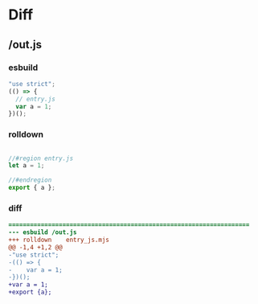 # Diff
## /out.js
### esbuild
```js
"use strict";
(() => {
  // entry.js
  var a = 1;
})();
```
### rolldown
```js

//#region entry.js
let a = 1;

//#endregion
export { a };

```
### diff
```diff
===================================================================
--- esbuild	/out.js
+++ rolldown	entry_js.mjs
@@ -1,4 +1,2 @@
-"use strict";
-(() => {
-    var a = 1;
-})();
+var a = 1;
+export {a};

```